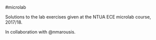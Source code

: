 #microlab

Solutions to the lab exercises given at the NTUA ECE microlab course, 2017/18.

In collaboration with @nmarousis.
